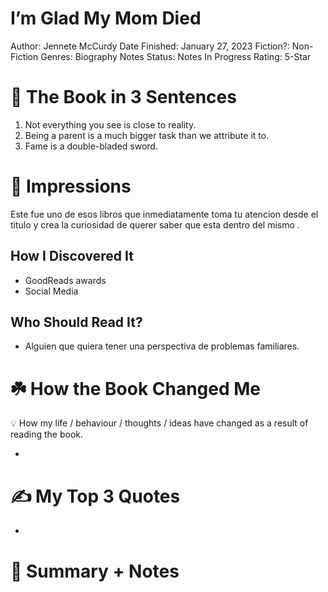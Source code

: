 # I’m Glad My Mom Died

Author: Jennete McCurdy
Date Finished: January 27, 2023
Fiction?: Non-Fiction
Genres: Biography
Notes Status: Notes In Progress
Rating: 5-Star

# 🚀 The Book in 3 Sentences

1. Not everything you see is close to reality.
2. Being a parent is a much bigger task than we attribute it to.
3. Fame is a double-bladed sword.

# 🎨 Impressions

Este fue uno de esos libros que inmediatamente toma tu atencion desde el titulo y crea la curiosidad de querer saber que esta dentro del mismo .

## How I Discovered It

- GoodReads awards
- Social Media

## Who Should Read It?

- Alguien que quiera tener una perspectiva de problemas familiares.

# ☘️ How the Book Changed Me

<aside>
💡 How my life / behaviour / thoughts / ideas have changed as a result of reading the book.

</aside>

- 

# ✍️ My Top 3 Quotes

- 

# 📒 Summary + Notes